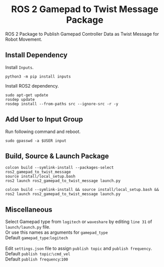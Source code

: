 <p align="center">
  <h1 align="center">ROS 2 Gamepad to Twist Message Package</h1>
</p>

ROS 2 Package to Publish Gamepad Controller Data as Twist Message for Robot Movement.<br/>

## Install Dependency
Install `Inputs`.<br/>
```
python3 -m pip install inputs
```
Install ROS2 dependency.<br/>
```
sudo apt-get update
rosdep update
rosdep install --from-paths src --ignore-src -r -y
```

## Add User to Input Group
Run following command and reboot.<br/>
```
sudo gpasswd -a $USER input
```

## Build, Source & Launch Package
```
colcon build --symlink-install --packages-select ros2_gamepad_to_twist_message
source install/local_setup.bash
ros2 launch ros2_gamepad_to_twist_message launch.py
```
```
colcon build --symlink-install && source install/local_setup.bash && ros2 launch ros2_gamepad_to_twist_message launch.py
```

## Miscellaneous
Select Gamepad type from `logitech` or `waveshare` by editing `line 31` of `launch/launch.py` file.<br/>
Or use this names as arguments for `gamepad_type`<br/>
Default `gamepad_type`:`logitech`<br/> 
<br/>
Edit `settings.json` file to assign `publish topic` and `publish frequency`.<br/>
Default `publish topic`:`\cmd_vel`<br/> 
Default `publish frequency`:`100`<br/>
